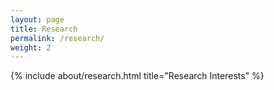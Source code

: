 ```yaml
---
layout: page
title: Research
permalink: /research/
weight: 2
---
```


<div class="row" id="research-nterests">
{% include about/research.html title="Research Interests" %}
</div>
